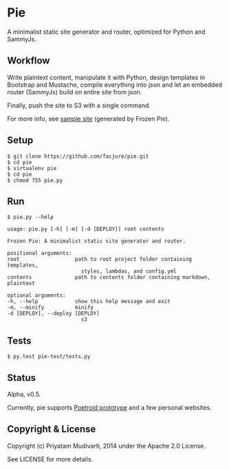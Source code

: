 # Pie

A minimalist static site generator and router, optimized for Python and SammyJs.

## Workflow

Write plaintext content, manipulate it with Python, design templates in Bootstrap and Mustache, compile everything into json and let an embedded router (SammyJs) build on entire site from json.

Finally, push the site to S3 with a single command.

For more info, see [sample site](http://priyatam.github.io/frozen-pie/) (generated by Frozen Pie).

## Setup

    $ git clone https://github.com/facjure/pie.git
    $ cd pie
    $ virtualenv pie
    $ cd pie
    $ chmod 755 pie.py

## Run

    $ pie.py --help

    usage: pie.py [-h] [-m] [-d [DEPLOY]] root contents

    Frozen Pie: A minimalist static site generator and router.

    positional arguments:
    root                  path to root project folder containing templates,
                            styles, lambdas, and config.yml
    contents              path to contents folder containing markdown, plaintext

    optional arguments:
    -h, --help            show this help message and exit
    -m, --minify          minify
    -d [DEPLOY], --deploy [DEPLOY]
                            s3
## Tests

    $ py.test pie-test/tests.py

## Status

Alpha, v0.5.

Currently, pie supports [Poetroid prototype](https://github.com/poetroid/prototype) and a few personal websites.

## Copyright & License

Copyright (c) Priyatam Mudivarti, 2014 under the Apache 2.0 License.

See LICENSE for more details.
